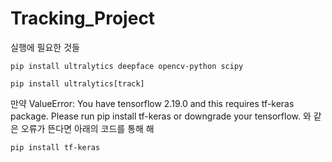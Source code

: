 # Tracking_Project
실행에 필요한 것들


```
pip install ultralytics deepface opencv-python scipy
```

```
pip install ultralytics[track]
```

만약 ValueError: You have tensorflow 2.19.0 and this requires tf-keras package. Please run pip install tf-keras or downgrade your tensorflow. 와 같은 오류가 뜬다면 아래의 코드를 통해 해
```
pip install tf-keras
```
